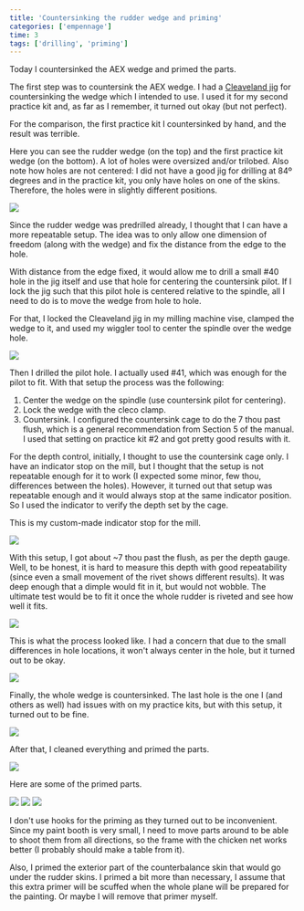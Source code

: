 ```yaml
---
title: 'Countersinking the rudder wedge and priming'
categories: ['empennage']
time: 3
tags: ['drilling', 'priming']
---
```


Today I countersinked the AEX wedge and primed the parts.

<!-- more -->

The first step was to countersink the AEX wedge. I had a [Cleaveland jig](https://www.cleavelandtool.com/products/countersink-jig-for-rv-trailing-edge-wedge) for countersinking the wedge which I intended to use. I used it for my second practice kit and, as far as I remember, it turned out okay (but not perfect).

For the comparison, the first practice kit I countersinked by hand, and the result was terrible.

Here you can see the rudder wedge (on the top) and the first practice kit wedge (on the bottom). A lot of holes were oversized and/or trilobed. Also note how holes are not centered: I did not have a good jig for drilling at 84º degrees and in the practice kit, you only have holes on one of the skins. Therefore, the holes were in slightly different positions.

![](0-aex-wedges.jpeg)

Since the rudder wedge was predrilled already, I thought that I can have a more repeatable setup. The idea was to only allow one dimension of freedom (along with the wedge) and fix the distance from the edge to the hole.

With distance from the edge fixed, it would allow me to drill a small #40 hole in the jig itself and use that hole for centering the countersink pilot. If I lock the jig such that this pilot hole is centered relative to the spindle, all I need to do is to move the wedge from hole to hole.

For that, I locked the Cleaveland jig in my milling machine vise, clamped the wedge to it, and used my wiggler tool to center the spindle over the wedge hole.

![](1-centering-spindle.jpeg)

Then I drilled the pilot hole. I actually used #41, which was enough for the pilot to fit. With that setup the process was the following:

1. Center the wedge on the spindle (use countersink pilot for centering).
2. Lock the wedge with the cleco clamp.
3. Countersink. I configured the countersink cage to do the 7 thou past flush, which is a general recommendation from Section 5 of the manual. I used that setting on practice kit #2 and got pretty good results with it.

For the depth control, initially, I thought to use the countersink cage only. I have an indicator stop on the mill, but I thought that the setup is not repeatable enough for it to work (I expected some minor, few thou, differences between the holes). However, it turned out that setup was repeatable enough and it would always stop at the same indicator position. So I used the indicator to verify the depth set by the cage. 

This is my custom-made indicator stop for the mill.
 
![](2-indicator-stop.jpeg)

With this setup, I got about ~7 thou past the flush, as per the depth gauge. Well, to be honest, it is hard to measure this depth with good repeatability (since even a small movement of the rivet shows different results). It was deep enough that a dimple would fit in it, but would not wobble. The ultimate test would be to fit it once the whole rudder is riveted and see how well it fits.

![](3-got-7-thou.jpeg)

This is what the process looked like. I had a concern that due to the small differences in hole locations, it won't always center in the hole, but it turned out to be okay.

![](4-countersinking.jpeg)

Finally, the whole wedge is countersinked. The last hole is the one I (and others as well) had issues with on my practice kits, but with this setup, it turned out to be fine.

![](6-wedge-countersinked.jpeg)

After that, I cleaned everything and primed the parts.

![](7-everything-cleaned.jpeg)

Here are some of the primed parts.

![](8-everything-primed.jpeg)
![](9-everything-primed-2.jpeg)
![](10-everything-primed-3.jpeg)

I don't use hooks for the priming as they turned out to be inconvenient. Since my paint booth is very small, I need to move parts around to be able to shoot them from all directions, so the frame with the chicken net works better (I probably should make a table from it).

Also, I primed the exterior part of the counterbalance skin that would go under the rudder skins. I primed a bit more than necessary, I assume that this extra primer will be scuffed when the whole plane will be prepared for the painting. Or maybe I will remove that primer myself.